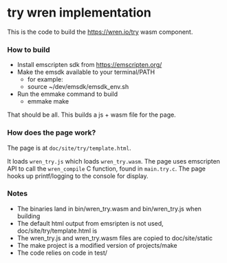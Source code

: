 # try wren implementation

This is the code to build the https://wren.io/try wasm component.

### How to build

- Install emscripten sdk from https://emscripten.org/
- Make the emsdk available to your terminal/PATH 
	- for example:
    - source ~/dev/emsdk/emsdk_env.sh
- Run the emmake command to build
    - emmake make 

That should be all. This builds a js + wasm file for the page.

### How does the page work?

The page is at `doc/site/try/template.html`.

It loads `wren_try.js` which loads `wren_try.wasm`.
The page uses emscripten API to call the `wren_compile` C function, found in `main.try.c`.
The page hooks up printf/logging to the console for display.

### Notes

- The binaries land in bin/wren_try.wasm and bin/wren_try.js when building
- The default html output from emsripten is not used, doc/site/try/template.html is
- The wren_try.js and wren_try.wasm files are copied to doc/site/static
- The make project is a modified version of projects/make
- The code relies on code in test/ 